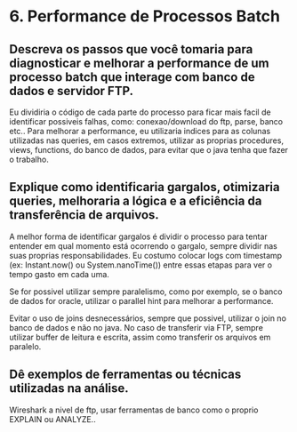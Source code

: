# 6. Performance de Processos Batch
## Descreva os passos que você tomaria para diagnosticar e melhorar a performance de um processo batch que interage com banco de dados e servidor FTP.
Eu dividiria o código de cada parte do processo para ficar mais facil de identificar possiveis falhas,
como: conexao/download do ftp, parse, banco etc.. 
Para melhorar a performance, eu utilizaria indices para as colunas utilizadas nas queries, em casos extremos, utilizar as
proprias procedures, views, functions, do banco de dados, para evitar que o java tenha que fazer o trabalho.
## Explique como identificaria gargalos, otimizaria queries, melhoraria a lógica e a eficiência da transferência de arquivos.

A melhor forma de identificar gargalos é dividir o processo para tentar entender em qual momento está ocorrendo o gargalo,
sempre dividir nas suas proprias responsabilidades.  Eu costumo colocar logs com timestamp (ex: Instant.now() ou System.nanoTime()) 
entre essas etapas para ver o tempo gasto em cada uma.

Se for possivel utilizar sempre paralelismo, como por exemplo, se o banco de dados for oracle, utilizar o parallel hint 
para melhorar a performance.

Evitar o uso de joins desnecessários, sempre que possivel, utilizar o join no banco de dados e não no java.
No caso de transferir via FTP, sempre utilizar buffer de leitura e escrita, assim como transferir os arquivos em paralelo.


## Dê exemplos de ferramentas ou técnicas utilizadas na análise.
Wireshark a nivel de ftp, usar ferramentas de banco como o proprio EXPLAIN ou ANALYZE..
